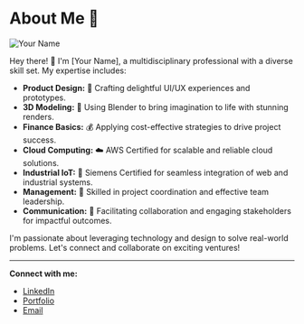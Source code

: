 # About Me 🚀

![Your Name](link_to_your_photo.jpg)

Hey there! 👋 I'm [Your Name], a multidisciplinary professional with a diverse skill set. My expertise includes:

- **Product Design:** 🎨 Crafting delightful UI/UX experiences and prototypes.
- **3D Modeling:** 🌌 Using Blender to bring imagination to life with stunning renders.
- **Finance Basics:** 💰 Applying cost-effective strategies to drive project success.
- **Cloud Computing:** ☁️ AWS Certified for scalable and reliable cloud solutions.
- **Industrial IoT:** 🔌 Siemens Certified for seamless integration of web and industrial systems.
- **Management:** 🚀 Skilled in project coordination and effective team leadership.
- **Communication:** 📢 Facilitating collaboration and engaging stakeholders for impactful outcomes.

I'm passionate about leveraging technology and design to solve real-world problems. Let's connect and collaborate on exciting ventures!

---

**Connect with me:**
- [LinkedIn](#)
- [Portfolio](#)
- [Email](#)
